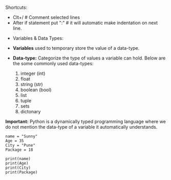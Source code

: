 Shortcuts:
* Clt+/                        # Comment selected lines
* After if statement put ":"   # it will automatic make indentation on next line.


- Variables & Data Types:

* **Variables** used to temporary store the value of a data-type. 
* **Data-type:** Categorize the type of values a variable can hold. Below are the some commonly used data-types:
  
  1. integer (int)
  2. float
  3. string (str)
  4. boolean (bool)
  5. list
  6. tuple
  7. sets
  8. dictonary
  
 **Important:** Python is a dynamically typed programming language where we do not mention the data-type of a variable it automatically understands.

    name = "Sunny"
    Age = 35
    City = "Pune"
    Package = 18

    print(name)
    print(Age)
    print(City)
    print(Package)

  

 

